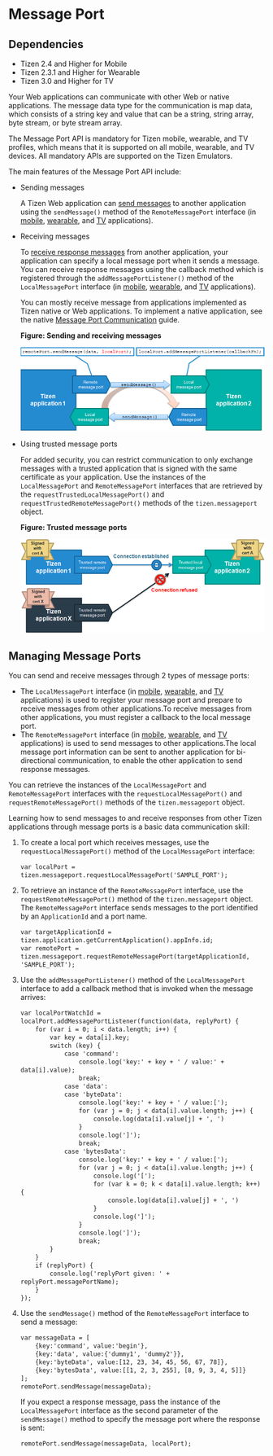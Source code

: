 # Message Port

## Dependencies

- Tizen 2.4 and Higher for Mobile
- Tizen 2.3.1 and Higher for Wearable
- Tizen 3.0 and Higher for TV

Your Web applications can communicate with other Web or native applications. The message data type for the communication is map data, which consists of a string key and value that can be a string, string array, byte stream, or byte stream array.

The Message Port API is mandatory for Tizen mobile, wearable, and TV profiles, which means that it is supported on all mobile, wearable, and TV devices. All mandatory APIs are supported on the Tizen Emulators.

The main features of the Message Port API include:

- Sending messages

  A Tizen Web application can [send messages](./app-management/message-port-w.md#Manage_Message_Port) to another application using the `sendMessage()` method of the `RemoteMessagePort` interface (in [mobile](../../../../org.tizen.web.apireference/html/device_api/mobile/tizen/messageport.html#RemoteMessagePort), [wearable](../../../../org.tizen.web.apireference/html/device_api/wearable/tizen/messageport.html#RemoteMessagePort), and [TV](../../../../org.tizen.web.apireference/html/device_api/tv/tizen/messageport.html#RemoteMessagePort) applications).

- Receiving messages

  To [receive response messages](./app-management/message-port-w.md#Manage_Message_Port) from another application, your application can specify a local message port when it sends a message. You can receive response messages using the callback method which is registered through the `addMessagePortListener()` method of the `LocalMessagePort` interface (in [mobile](../../../../org.tizen.web.apireference/html/device_api/mobile/tizen/messageport.html#LocalMessagePort), [wearable](../../../../org.tizen.web.apireference/html/device_api/wearable/tizen/messageport.html#LocalMessagePort), and [TV](../../../../org.tizen.web.apireference/html/device_api/tv/tizen/messageport.html#LocalMessagePort) applications).

  You can mostly receive message from applications implemented as Tizen native or Web applications. To implement a native application, see the native [Message Port Communication](../../../../org.tizen.guides_HTM/html/native/app-management/message_port_n.htm) guide.

  **Figure: Sending and receiving messages**

  ![Sending and receiving messages](./media/message_port.png)

- Using trusted message ports

  For added security, you can restrict communication to only exchange messages with a trusted application that is signed with the same certificate as your application. Use the instances of the `LocalMessagePort` and `RemoteMessagePort` interfaces that are retrieved by the `requestTrustedLocalMessagePort()` and `requestTrustedRemoteMessagePort()` methods of the `tizen.messageport` object.

  **Figure: Trusted message ports**

  ![Trusted message ports](./media/message_port_trusted.png)

## Managing Message Ports

You can send and receive messages through 2 types of message ports:

- The `LocalMessagePort` interface (in [mobile](../../../../org.tizen.web.apireference/html/device_api/mobile/tizen/messageport.html#LocalMessagePort), [wearable](../../../../org.tizen.web.apireference/html/device_api/wearable/tizen/messageport.html#LocalMessagePort), and [TV](../../../../org.tizen.web.apireference/html/device_api/tv/tizen/messageport.html#LocalMessagePort) applications) is used to register your message port and prepare to receive messages from other applications.To receive messages from other applications, you must register a callback to the local message port.
- The `RemoteMessagePort` interface (in [mobile](../../../../org.tizen.web.apireference/html/device_api/mobile/tizen/messageport.html#RemoteMessagePort), [wearable](../../../../org.tizen.web.apireference/html/device_api/wearable/tizen/messageport.html#RemoteMessagePort), and [TV](../../../../org.tizen.web.apireference/html/device_api/tv/tizen/messageport.html#RemoteMessagePort) applications) is used to send messages to other applications.The local message port information can be sent to another application for bi-directional communication, to enable the other application to send response messages.

You can retrieve the instances of the `LocalMessagePort` and `RemoteMessagePort` interfaces with the `requestLocalMessagePort()` and `requestRemoteMessagePort()` methods of the `tizen.messageport` object.

Learning how to send messages to and receive responses from other Tizen applications through message ports is a basic data communication skill:

1. To create a local port which receives messages, use the `requestLocalMessagePort()` method of the `LocalMessagePort` interface:

   ```
   var localPort = tizen.messageport.requestLocalMessagePort('SAMPLE_PORT');
   ```

2. To retrieve an instance of the `RemoteMessagePort` interface, use the `requestRemoteMessagePort()` method of the `tizen.messageport` object. The `RemoteMessagePort` interface sends messages to the port identified by an `ApplicationId` and a port name.

   ```
   var targetApplicationId = tizen.application.getCurrentApplication().appInfo.id;
   var remotePort = tizen.messageport.requestRemoteMessagePort(targetApplicationId, 'SAMPLE_PORT');
   ```

3. Use the `addMessagePortListener()` method of the `LocalMessagePort` interface to add a callback method that is invoked when the message arrives:

   ```
   var localPortWatchId = localPort.addMessagePortListener(function(data, replyPort) {
       for (var i = 0; i < data.length; i++) {
           var key = data[i].key;
           switch (key) {
               case 'command':
                   console.log('key:' + key + ' / value:' + data[i].value);
                   break;
               case 'data':
               case 'byteData':
                   console.log('key:' + key + ' / value:[');
                   for (var j = 0; j < data[i].value.length; j++) {
                       console.log(data[i].value[j] + ', ')
                   }
                   console.log(']');
                   break;
               case 'bytesData':
                   console.log('key:' + key + ' / value:[');
                   for (var j = 0; j < data[i].value.length; j++) {
                       console.log('[');
                       for (var k = 0; k < data[i].value.length; k++) {
                           console.log(data[i].value[j] + ', ')
                       }
                       console.log(']');
                   }
                   console.log(']');
                   break;
           }
       }
       if (replyPort) {
           console.log('replyPort given: ' + replyPort.messagePortName);
       }
   });
   ```

4. Use the `sendMessage()` method of the `RemoteMessagePort` interface to send a message:

   ```
   var messageData = [
       {key:'command', value:'begin'},
       {key:'data', value:{'dummy1', 'dummy2'}},
       {key:'byteData', value:[12, 23, 34, 45, 56, 67, 78]},
       {key:'bytesData', value:[[1, 2, 3, 255], [8, 9, 3, 4, 5]]}
   ];
   remotePort.sendMessage(messageData);
   ```

   If you expect a response message, pass the instance of the `LocalMessagePort` interface as the second parameter of the `sendMessage()` method to specify the message port where the response is sent:

   ```
   remotePort.sendMessage(messageData, localPort);
   ```